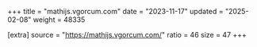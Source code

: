 +++
title = "mathijs.vgorcum.com"
date = "2023-11-17"
updated = "2025-02-08"
weight = 48335

[extra]
source = "https://mathijs.vgorcum.com/"
ratio = 46
size = 47
+++
